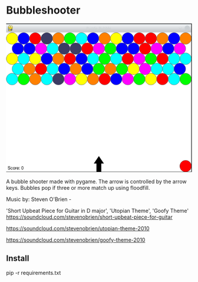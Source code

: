 Bubbleshooter
=============

![screenshot](./bubble_shooter_screenshot.png)

A bubble shooter made with pygame.  The arrow is controlled by the arrow keys.  Bubbles pop if three or more match up 
using floodfill.  

Music by: Steven O'Brien - 

'Short Upbeat Piece for Guitar in D major', 
'Utopian Theme', 
'Goofy Theme'
https://soundcloud.com/stevenobrien/short-upbeat-piece-for-guitar

https://soundcloud.com/stevenobrien/utopian-theme-2010

https://soundcloud.com/stevenobrien/goofy-theme-2010

## Install
pip -r requirements.txt